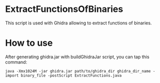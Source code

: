 # ExtractFunctionsOfBinaries
This script is used with Ghidra allowing to extract functions of binaries.

# How to use
After generating ghidra.jar with buildGhidraJar script, you can tap this command:
```
java -Xmx1024M -jar ghidra.jar path/to/ghidra_dir ghidra_dir_name -import binary_file -postScript ExtractFunctions.java
```
